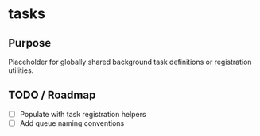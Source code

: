 # tasks

## Purpose
Placeholder for globally shared background task definitions or registration utilities.

## TODO / Roadmap
- [ ] Populate with task registration helpers
- [ ] Add queue naming conventions

